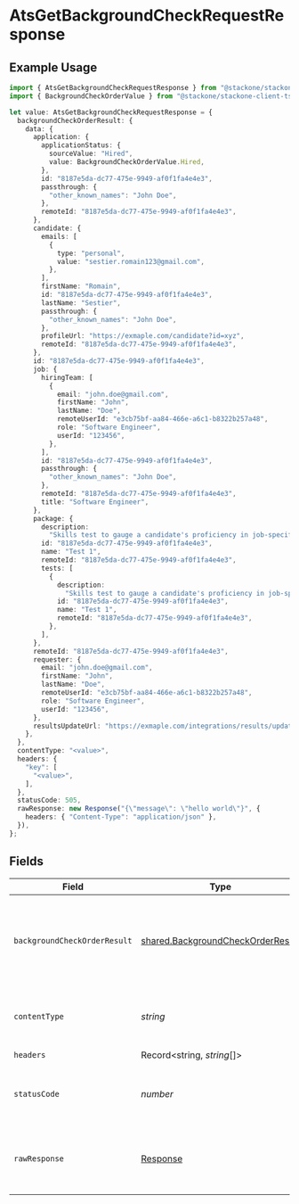 # AtsGetBackgroundCheckRequestResponse

## Example Usage

```typescript
import { AtsGetBackgroundCheckRequestResponse } from "@stackone/stackone-client-ts/sdk/models/operations";
import { BackgroundCheckOrderValue } from "@stackone/stackone-client-ts/sdk/models/shared";

let value: AtsGetBackgroundCheckRequestResponse = {
  backgroundCheckOrderResult: {
    data: {
      application: {
        applicationStatus: {
          sourceValue: "Hired",
          value: BackgroundCheckOrderValue.Hired,
        },
        id: "8187e5da-dc77-475e-9949-af0f1fa4e4e3",
        passthrough: {
          "other_known_names": "John Doe",
        },
        remoteId: "8187e5da-dc77-475e-9949-af0f1fa4e4e3",
      },
      candidate: {
        emails: [
          {
            type: "personal",
            value: "sestier.romain123@gmail.com",
          },
        ],
        firstName: "Romain",
        id: "8187e5da-dc77-475e-9949-af0f1fa4e4e3",
        lastName: "Sestier",
        passthrough: {
          "other_known_names": "John Doe",
        },
        profileUrl: "https://exmaple.com/candidate?id=xyz",
        remoteId: "8187e5da-dc77-475e-9949-af0f1fa4e4e3",
      },
      id: "8187e5da-dc77-475e-9949-af0f1fa4e4e3",
      job: {
        hiringTeam: [
          {
            email: "john.doe@gmail.com",
            firstName: "John",
            lastName: "Doe",
            remoteUserId: "e3cb75bf-aa84-466e-a6c1-b8322b257a48",
            role: "Software Engineer",
            userId: "123456",
          },
        ],
        id: "8187e5da-dc77-475e-9949-af0f1fa4e4e3",
        passthrough: {
          "other_known_names": "John Doe",
        },
        remoteId: "8187e5da-dc77-475e-9949-af0f1fa4e4e3",
        title: "Software Engineer",
      },
      package: {
        description:
          "Skills test to gauge a candidate's proficiency in job-specific skills",
        id: "8187e5da-dc77-475e-9949-af0f1fa4e4e3",
        name: "Test 1",
        remoteId: "8187e5da-dc77-475e-9949-af0f1fa4e4e3",
        tests: [
          {
            description:
              "Skills test to gauge a candidate's proficiency in job-specific skills",
            id: "8187e5da-dc77-475e-9949-af0f1fa4e4e3",
            name: "Test 1",
            remoteId: "8187e5da-dc77-475e-9949-af0f1fa4e4e3",
          },
        ],
      },
      remoteId: "8187e5da-dc77-475e-9949-af0f1fa4e4e3",
      requester: {
        email: "john.doe@gmail.com",
        firstName: "John",
        lastName: "Doe",
        remoteUserId: "e3cb75bf-aa84-466e-a6c1-b8322b257a48",
        role: "Software Engineer",
        userId: "123456",
      },
      resultsUpdateUrl: "https://exmaple.com/integrations/results/update",
    },
  },
  contentType: "<value>",
  headers: {
    "key": [
      "<value>",
    ],
  },
  statusCode: 505,
  rawResponse: new Response("{\"message\": \"hello world\"}", {
    headers: { "Content-Type": "application/json" },
  }),
};
```

## Fields

| Field                                                                                         | Type                                                                                          | Required                                                                                      | Description                                                                                   |
| --------------------------------------------------------------------------------------------- | --------------------------------------------------------------------------------------------- | --------------------------------------------------------------------------------------------- | --------------------------------------------------------------------------------------------- |
| `backgroundCheckOrderResult`                                                                  | [shared.BackgroundCheckOrderResult](../../../sdk/models/shared/backgroundcheckorderresult.md) | :heavy_minus_sign:                                                                            | The background check order with the given identifier was retrieved.                           |
| `contentType`                                                                                 | *string*                                                                                      | :heavy_check_mark:                                                                            | HTTP response content type for this operation                                                 |
| `headers`                                                                                     | Record<string, *string*[]>                                                                    | :heavy_check_mark:                                                                            | N/A                                                                                           |
| `statusCode`                                                                                  | *number*                                                                                      | :heavy_check_mark:                                                                            | HTTP response status code for this operation                                                  |
| `rawResponse`                                                                                 | [Response](https://developer.mozilla.org/en-US/docs/Web/API/Response)                         | :heavy_check_mark:                                                                            | Raw HTTP response; suitable for custom response parsing                                       |